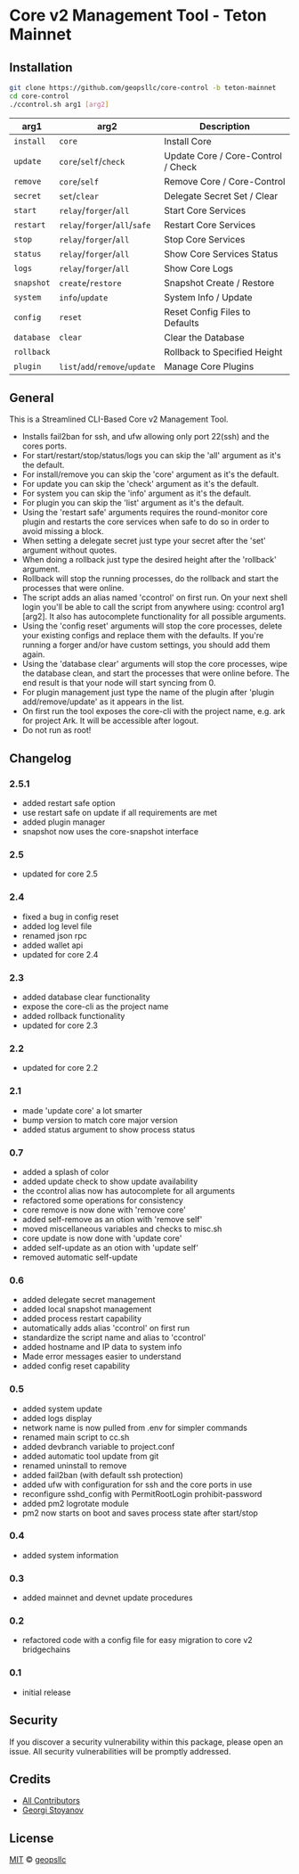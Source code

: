 # Core v2 Management Tool - Teton Mainnet

## Installation

```sh
git clone https://github.com/geopsllc/core-control -b teton-mainnet
cd core-control
./ccontrol.sh arg1 [arg2]
```

| arg1 | arg2 | Description |
| --- | --- | --- |
| `install` | `core` | Install Core |
| `update` | `core`/`self`/`check` | Update Core / Core-Control / Check |
| `remove` | `core`/`self` | Remove Core / Core-Control |
| `secret` | `set`/`clear` | Delegate Secret Set / Clear |
| `start` | `relay`/`forger`/`all` | Start Core Services |
| `restart` | `relay`/`forger`/`all`/`safe` | Restart Core Services |
| `stop` | `relay`/`forger`/`all` | Stop Core Services |
| `status` | `relay`/`forger`/`all` | Show Core Services Status |
| `logs` | `relay`/`forger`/`all` | Show Core Logs |
| `snapshot` | `create`/`restore` | Snapshot Create / Restore |
| `system` | `info`/`update` | System Info / Update |
| `config` | `reset` | Reset Config Files to Defaults |
| `database` | `clear` | Clear the Database |
| `rollback` | | Rollback to Specified Height |
| `plugin` | `list`/`add`/`remove`/`update` | Manage Core Plugins |

## General
This is a Streamlined CLI-Based Core v2 Management Tool. 
- Installs fail2ban for ssh, and ufw allowing only port 22(ssh) and the cores ports.
- For start/restart/stop/status/logs you can skip the 'all' argument as it's the default.
- For install/remove you can skip the 'core' argument as it's the default.
- For update you can skip the 'check' argument as it's the default.
- For system you can skip the 'info' argument as it's the default.
- For plugin you can skip the 'list' argument as it's the default.
- Using the 'restart safe' arguments requires the round-monitor core plugin and restarts the core services when safe to do so in 
order to avoid missing a block.
- When setting a delegate secret just type your secret after the 'set' argument without quotes.
- When doing a rollback just type the desired height after the 'rollback' argument.
- Rollback will stop the running processes, do the rollback and start the processes that were online.
- The script adds an alias named 'ccontrol' on first run. On your next shell login you'll be able to call the script from anywhere
using: ccontrol arg1 [arg2]. It also has autocomplete functionality for all possible arguments.
- Using the 'config reset' arguments will stop the core processes, delete your existing configs and replace them with the defaults.
If you're running a forger and/or have custom settings, you should add them again.
- Using the 'database clear' arguments will stop the core processes, wipe the database clean, and start the processes that were online before.
The end result is that your node will start syncing from 0.
- For plugin management just type the name of the plugin after 'plugin add/remove/update' as it appears in the list.
- On first run the tool exposes the core-cli with the project name, e.g. ark for project Ark. It will be accessible after logout.
- Do not run as root!

## Changelog

### 2.5.1
- added restart safe option
- use restart safe on update if all requirements are met
- added plugin manager
- snapshot now uses the core-snapshot interface

### 2.5
- updated for core 2.5

### 2.4
- fixed a bug in config reset
- added log level file
- renamed json rpc
- added wallet api
- updated for core 2.4

### 2.3
- added database clear functionality
- expose the core-cli as the project name
- added rollback functionality
- updated for core 2.3

### 2.2
- updated for core 2.2

### 2.1
- made 'update core' a lot smarter
- bump version to match core major version
- added status argument to show process status

### 0.7
- added a splash of color
- added update check to show update availability
- the ccontrol alias now has autocomplete for all arguments
- refactored some operations for consistency
- core remove is now done with 'remove core'
- added self-remove as an otion with 'remove self'
- moved miscellaneous variables and checks to misc.sh
- core update is now done with 'update core'
- added self-update as an otion with 'update self'
- removed automatic self-update

### 0.6
- added delegate secret management
- added local snapshot management
- added process restart capability
- automatically adds alias 'ccontrol' on first run
- standardize the script name and alias to 'ccontrol'
- added hostname and IP data to system info
- Made error messages easier to understand
- added config reset capability

### 0.5
- added system update
- added logs display
- network name is now pulled from .env for simpler commands
- renamed main script to cc.sh
- added devbranch variable to project.conf
- added automatic tool update from git
- renamed uninstall to remove
- added fail2ban (with default ssh protection)
- added ufw with configuration for ssh and the core ports in use
- reconfigure sshd_config with PermitRootLogin prohibit-password
- added pm2 logrotate module
- pm2 now starts on boot and saves process state after start/stop

### 0.4
- added system information

### 0.3
- added mainnet and devnet update procedures

### 0.2
- refactored code with a config file for easy migration to core v2 bridgechains

### 0.1
- initial release

## Security

If you discover a security vulnerability within this package, please open an issue. All security vulnerabilities will be promptly addressed.

## Credits

- [All Contributors](../../contributors)
- [Georgi Stoyanov](https://github.com/geopsllc)

## License

[MIT](LICENSE) © [geopsllc](https://github.com/geopsllc)
